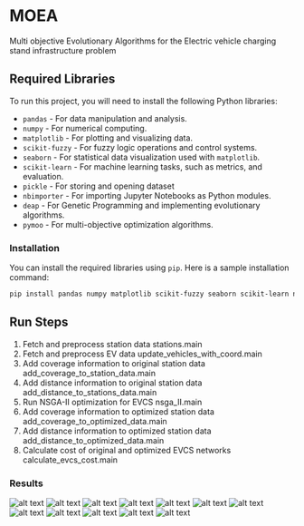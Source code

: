 # MOEA
Multi objective Evolutionary Algorithms for the Electric vehicle charging stand infrastructure problem

## Required Libraries

To run this project, you will need to install the following Python libraries:

- `pandas` - For data manipulation and analysis.
- `numpy` - For numerical computing.
- `matplotlib` - For plotting and visualizing data.
- `scikit-fuzzy` - For fuzzy logic operations and control systems.
- `seaborn` - For statistical data visualization used with `matplotlib`.
- `scikit-learn` - For machine learning tasks, such as metrics, and evaluation.
- `pickle` - For storing and opening dataset
- `nbimporter` - For importing Jupyter Notebooks as Python modules.
- `deap` - For Genetic Programming and implementing evolutionary algorithms.
- `pymoo` - For multi-objective optimization algorithms.


### Installation
You can install the required libraries using `pip`. Here is a sample installation command:

```bash
pip install pandas numpy matplotlib scikit-fuzzy seaborn scikit-learn nbimporter
```

## Run Steps 
1. Fetch and preprocess station data
    stations.main 
2. Fetch and preprocess EV data
    update_vehicles_with_coord.main 
3. Add coverage information to original station data
    add_coverage_to_station_data.main
4. Add distance information to original station data    
    add_distance_to_stations_data.main
5. Run NSGA-II optimization for EVCS
    nsga_II.main
6. Add coverage information to optimized station data
    add_coverage_to_optimized_data.main
7. Add distance information to optimized station data    
    add_distance_to_optimized_data.main
8. Calculate cost of original and optimized EVCS networks    
    calculate_evcs_cost.main

### Results
![alt text](Latex/Figures/evcs-nsga-flowchart.png)
![alt text](Latex/Figures/EVC_Levels.png)
![alt text](Latex/Figures/Pareto_Front.png)
![alt text](Latex/Figures/Trade_Off.png)
![alt text](Latex/Figures/original_map.PNG)
![alt text](Latex/Figures/optimized_map.PNG)
![alt text](Latex/Figures/ev_distance.png)
![alt text](Latex/Figures/distance.png)
![alt text](Latex/Figures/Original_vs_Optimized_evcs_network.png)
![alt text](Latex/Figures/Original_vs_Optimized_evcs_chargers_number.png)
![alt text](Latex/Figures/Original_vs_Optimized_evcs_chargers_speed.png)
![alt text](Latex/Figures/plot_EVCS_cost.png)


